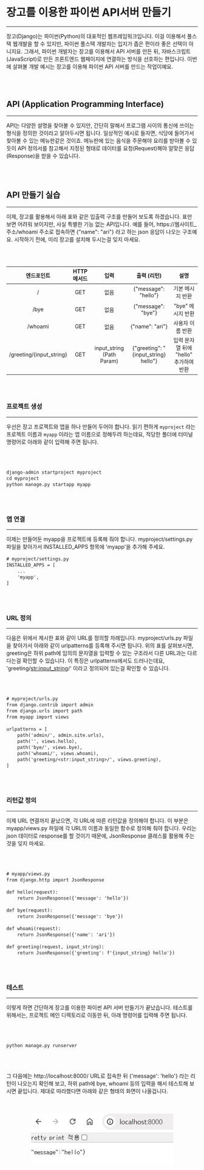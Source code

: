 # 장고를 이용한 파이썬 API서버 만들기
---
장고(Django)는 파이썬(Python)의 대표적인 웹프레임워크입니다. 이걸 이용해서 풀스택 웹개발을 할 수 있지만, 파이썬 풀스택 개발자는 입지가 좁은 편이라 좋은 선택이 아니지요. 그래서, 파이썬 개발자는 장고를 이용해서 API 서버를 만든 뒤, 자바스크립트(JavaScript)로 만든 프론트엔드 웹페이지에 연결하는 방식을 선호하는 편입니다. 이번에 살펴볼 개발 예시는 장고를 이용해 파이썬 API 서버를 만드는 작업이예요.
</p></br></br>

## API (Application Programming Interface)
---
API는 다양한 설명을 찾아볼 수 있지만, 간단히 말해서 프로그램 사이의 통신에 쓰이는 형식을 정의한 것이라고 알아두시면 됩니다. 일상적인 예시로 들자면, 식당에 들어가서 찾아볼 수 있는 메뉴판같은 것이죠. 메뉴판에 있는 음식을 주문해야 요리를 받아볼 수 있듯이 API 정의서를 참고해서 지정된 형태로 데이터를 요청(Request)해야 알맞은 응답(Response)을 받을 수 있습니다.
</p></br></br>

## API 만들기 실습
---
이제, 장고를 활용해서 아래 표와 같은 입출력 구조를 만들어 보도록 하겠습니다. 표만 보면 어려워 보이지만, 사실 특별한 기능 없는 API입니다. 예를 들어, https://웹사이트_주소/whoami 주소로 접속하면 {"name": "ari"} 라고 하는 json 응답이 나오는 구조예요. 시작하기 전에, 미리 장고를 설치해 두시는걸 잊지 마세요.
</p></br></br>


|            엔드포인트           |     HTTP     메서드    |                   입력                 |                      출력 (리턴)                     |                          설명                         |
|:-------------------------------:|:----------------------:|:--------------------------------------:|:----------------------------------------------------:|:-----------------------------------------------------:|
|     /                           |           GET          |                   없음                 |                 {"message":   "hello"}               |                  기본 메시지     반환                 |
|     /bye                        |           GET          |                   없음                 |                  {"message":   "bye"}                |                 "bye"   메시지     반환               |
|     /whoami                     |           GET          |                   없음                 |                   {"name":   "ari"}                  |                 사용자   이름     반환                |
|     /greeting/{input_string}    |           GET          |     input_string     (Path   Param)    |     {"greeting":        "{input_string}   hello"}    |     입력   문자열 뒤에   "hello"   추가하여   반환    |

</p></br></br>

### 프로젝트 생성
---
우선은 장고 프로젝트와 앱을 하나 만들어 두어야 합니다. 읽기 편하게 `myproject` 라는 프로젝트 이름과 `myapp` 이라는 앱 이름으로 정해두려 하는데요, 적당한 폴더에 터미널 명령어로 아래와 같이 입력해 주면 됩니다.
</p></br></br>

```{bash}
django-admin startproject myproject
cd myproject
python manage.py startapp myapp
```
</p></br></br>

### 앱 연결
---
이제는 만들어둔 myapp을 프로젝트에 등록해 줘야 합니다. myproject/settings.py 파일을 찾아가서 INSTALLED_APPS 항목에 'myapp'을 추가해 주세요.

```
# myproject/settings.py
INSTALLED_APPS = [
    ...
    'myapp',
]
```

</p></br></br>

### URL 정의
---
다음은 위에서 제시한 표와 같이 URL를 정의할 차례입니다. myproject/urls.py 파일을 찾아가서 아래와 같이 urlpatterns를 등록해 주시면 됩니다. 위의 표를 살펴보시면, greeting은 하위 path에 임의의 문자열을 입력할 수 있는 구조라서 다른 URL과는 다르다는걸 확인할 수 있습니다. 이 특징은 urlpatterns에서도 드러나는데요, 'greeting/<str:input_string>/' 이라고 정의되어 있는걸 확인할 수 있습니다.
</p></br></br>

```
# myproject/urls.py
from django.contrib import admin
from django.urls import path
from myapp import views

urlpatterns = [
    path('admin/', admin.site.urls),
    path('', views.hello),
    path('bye/', views.bye),
    path('whoami/', views.whoami),
    path('greeting/<str:input_string>/', views.greeting),
]

```
</p></br></br>

### 리턴값 정의
---
이제 URL 연결까지 끝났으면, 각 URL에 따른 리턴값을 정의해야 합니다. 이 부분은 myapp/views.py 파일에 각 URL의 이름과 동일한 함수로 정의해 줘야 합니다. 우리는 json 데이터로 response를 할 것이기 때문에, JsonResponse 클래스를 활용해 주는 것을 잊지 마세요.
</p></br></br>

```
# myapp/views.py
from django.http import JsonResponse

def hello(request):
    return JsonResponse({'message': 'hello'})

def bye(request):
    return JsonResponse({'message': 'bye'})

def whoami(request):
    return JsonResponse({'name': 'ari'})

def greeting(request, input_string):
    return JsonResponse({'greeting': f'{input_string} hello'})

```
</p></br></br>

### 테스트
---
이렇게 하면 간단하게 장고를 이용한 파이썬 API 서버 만들기가 끝났습니다. 테스트를 위해서는, 프로젝트 메인 디렉토리로 이동한 뒤, 아래 명령어를 입력해 주면 됩니다.
</p></br></br>

```{bash}
python manage.py runserver
```
</p></br></br>

그 다음에는 http://localhost:8000/ URL로 접속한 뒤 {'message': 'hello'} 라는 리턴이 나오는지 확인해 보고, 하위 path에 bye, whoami 등의 입력을 해서 테스트해 보시면 끝입니다. 제대로 따라했다면 아래와 같은 형태의 화면이 나올겁니다.
</p></br></br>

<center><img src="./data/api/api_test.png"></center>
